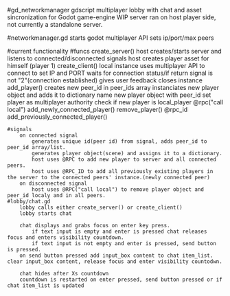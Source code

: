 #gd_networkmanager
	gdscript multiplayer lobby with chat and asset sincronization for Godot game-engine WIP
	server ran on host player side, not currently a standalone server.


#networkmanager.gd
	starts godot multiplayer API
	sets ip/port/max peers

#current functionality
	#funcs
		create_server()
		host creates/starts server and listens to connected/disconnected signals
		host creates player asset for himself (player 1)
		create_client()
	local instance uses multiplayer API to connect to set IP and PORT
		waits for connection status/if return signal is not "2"(connection established)
			gives user feedback
			closes instance
		add_player()
			creates new peer_id in peer_ids array
			instanciates new player object and adds it to dictionary
			name new player object with peer_id
			set player as multiplayer authority
			check if new player is local_player
		@rpc("call local")
			add_newly_connected_player()
			remove_player()
		@rpc_id
			add_previously_connected_player()

	#signals
		on connected signal
			generates unique id(peer id) from signal, adds peer_id to peer_id array/list.
			generates player object(scene) and assigns it to a dictionary.
			host uses @RPC to add new player to server and all connected peers.
			host uses @RPC_ID to add all previously existing players in the server to the connected peers' instance.(newly connected peer)
		on disconnected signal
			host uses @RPC("call local") to remove player object and peer_id localy and in all peers.
	#lobby/chat.gd
		lobby calls either create_server() or create_client()
		lobby starts chat

		chat displays and grabs focus on enter key press.
			if text input is empty and enter is pressed chat releases focus and enters visibility countdown.
			if text input is not empty and enter is pressed, send button is pressed.
		on send button pressed add input_box content to chat item_list. clear input_box content, release focus and enter visibility countodwn.

		chat hides after Xs countdown
		countdown is restarted on enter pressed, send button pressed or if chat item_list is updated

